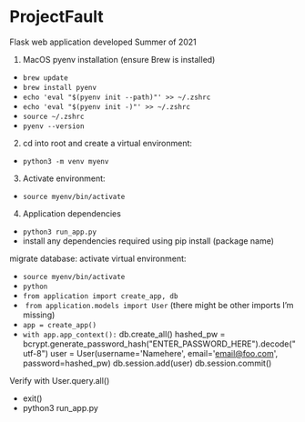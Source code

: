 # ProjectFault
Flask web application developed Summer of 2021

1. MacOS pyenv installation (ensure Brew is installed)
- `brew update`
- `brew install pyenv`
- `echo 'eval "$(pyenv init --path)"' >> ~/.zshrc`
- `echo 'eval "$(pyenv init -)"' >> ~/.zshrc`
- `source ~/.zshrc`
- `pyenv --version`

2. cd into root and create a virtual environment:
- `python3 -m venv myenv `

3. Activate environment:
- `source myenv/bin/activate`

4. Application dependencies
- `python3 run_app.py`
- install any dependencies required using pip install (package name)

migrate database:
activate virtual environment:
- `source myenv/bin/activate`
- `python`
- `from application import create_app, db`
-  `from application.models import User` (there might be other imports I’m missing)
- `app = create_app()`
- `with app.app_context():`
     db.create_all()
     hashed_pw = bcrypt.generate_password_hash("ENTER_PASSWORD_HERE").decode("utf-8")
     user = User(username='Namehere', email='email@foo.com', password=hashed_pw)
     db.session.add(user)
     db.session.commit()
  
Verify with User.query.all()

- exit()
- python3 run_app.py
